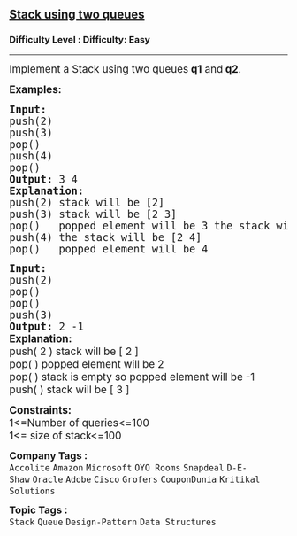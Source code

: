 <h2><a href="https://www.geeksforgeeks.org/problems/stack-using-two-queues/1?page=7&sprint=a663236c31453b969852f9ea22507634&sortBy=submissions">Stack using two queues</a></h2><h3>Difficulty Level : Difficulty: Easy</h3><hr><div class="problems_problem_content__Xm_eO"><p><span style="font-size: 14pt;">Implement a Stack&nbsp;using two queues<strong>&nbsp;q1</strong>&nbsp;and<strong>&nbsp;q2</strong>.</span></p>
<p><span style="font-size: 14pt;"><strong>Examples:</strong></span></p>
<pre><span style="font-size: 14pt;"><strong>Input:
</strong>push(2)
push(3)
pop()
push(4)
pop()<strong>
Output: </strong>3 4
<strong>Explanation:
</strong>push(2) stack will be [2]
push(3) stack will be [2 3]
pop()   popped element will be 3 the stack will be [2] 
push(4) the stack will be [2 4]
pop() &nbsp; popped element will be 4  </span></pre>
<pre><span style="font-size: 14pt;"><strong>Input:
</strong>push(2)
pop()
pop()
push(3)<strong>
Output: </strong>2 -1<br><strong style="font-family: -apple-system, BlinkMacSystemFont, 'Segoe UI', Roboto, Oxygen, Ubuntu, Cantarell, 'Open Sans', 'Helvetica Neue', sans-serif;">Explanation:<br></strong><span style="font-family: -apple-system, BlinkMacSystemFont, 'Segoe UI', Roboto, Oxygen, Ubuntu, Cantarell, 'Open Sans', 'Helvetica Neue', sans-serif;">push( 2 ) stack will be [ 2 ]</span><span style="font-family: -apple-system, BlinkMacSystemFont, 'Segoe UI', Roboto, Oxygen, Ubuntu, Cantarell, 'Open Sans', 'Helvetica Neue', sans-serif;"><br>pop( ) popped element will be 2<br>pop( ) stack is empty so popped element will be -1<br>push( ) stack will be [ 3 ]</span></span></pre>
<p><span style="font-size: 14pt;"><strong>Constraints:</strong><br>1&lt;=Number of queries&lt;=100<br>1&lt;= size of stack&lt;=100</span></p></div><p><span style=font-size:18px><strong>Company Tags : </strong><br><code>Accolite</code>&nbsp;<code>Amazon</code>&nbsp;<code>Microsoft</code>&nbsp;<code>OYO Rooms</code>&nbsp;<code>Snapdeal</code>&nbsp;<code>D-E-Shaw</code>&nbsp;<code>Oracle</code>&nbsp;<code>Adobe</code>&nbsp;<code>Cisco</code>&nbsp;<code>Grofers</code>&nbsp;<code>CouponDunia</code>&nbsp;<code>Kritikal Solutions</code>&nbsp;<br><p><span style=font-size:18px><strong>Topic Tags : </strong><br><code>Stack</code>&nbsp;<code>Queue</code>&nbsp;<code>Design-Pattern</code>&nbsp;<code>Data Structures</code>&nbsp;